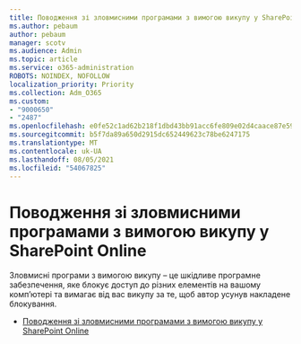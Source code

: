 ```yaml
---
title: Поводження зі зловмисними програмами з вимогою викупу у SharePoint Online
ms.author: pebaum
author: pebaum
manager: scotv
ms.audience: Admin
ms.topic: article
ms.service: o365-administration
ROBOTS: NOINDEX, NOFOLLOW
localization_priority: Priority
ms.collection: Adm_O365
ms.custom:
- "9000650"
- "2487"
ms.openlocfilehash: e0fe52c1ad62b218f1dbd43bb91acc6fe809e02d4caace87e59229b9fc9ec70c
ms.sourcegitcommit: b5f7da89a650d2915dc652449623c78be6247175
ms.translationtype: MT
ms.contentlocale: uk-UA
ms.lasthandoff: 08/05/2021
ms.locfileid: "54067825"
---
```

# <a name="handling-ransomware-in-sharepoint-online"></a>Поводження зі зловмисними програмами з вимогою викупу у SharePoint Online

Зловмисні програми з вимогою викупу – це шкідливе програмне забезпечення, яке блокує доступ до різних елементів на вашому комп’ютері та вимагає від вас викупу за те, щоб автор усунув накладене блокування.
- [Поводження зі зловмисними програмами з вимогою викупу у SharePoint Online](https://docs.microsoft.com/sharepoint/troubleshoot/security/handling-ransomware-in-sharepoint-online)

